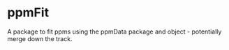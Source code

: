 # ppmFit
A package to fit ppms using the ppmData package and object - potentially merge down the track.
